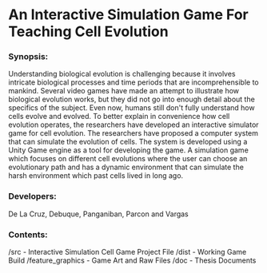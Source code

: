# An Interactive Simulation Game For Teaching Cell Evolution

### Synopsis:

Understanding biological evolution is challenging because it involves intricate biological processes and time periods that are incomprehensible to mankind. Several video games have made an attempt to illustrate how biological evolution works, but they did not go into enough detail about the specifics of the subject. Even now, humans still don't fully understand how cells evolve and evolved. To better explain in convenience how cell evolution operates, the researchers have developed an interactive simulator game for cell evolution. The researchers have proposed a computer system that can simulate the evolution of cells. The system is developed using a Unity Game engine as a tool for developing the game. A simulation game which focuses on different cell evolutions where the user can choose an evolutionary path  and has a dynamic environment that can simulate the harsh environment which past cells lived in long ago.

### Developers:

De La Cruz, Debuque, Panganiban, Parcon and Vargas

### Contents:

/src - Interactive Simulation Cell Game Project File
/dist - Working Game Build
/feature_graphics - Game Art and Raw Files
/doc - Thesis Documents